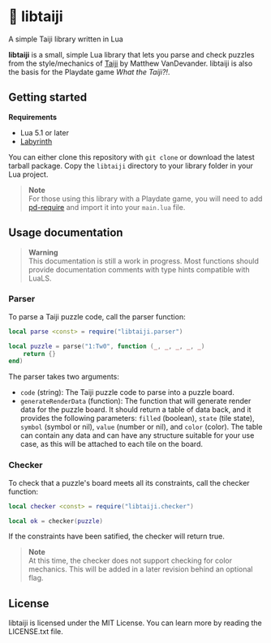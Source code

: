 # 🏁 libtaiji

A simple Taiji library written in Lua

**libtaiji** is a small, simple Lua library that lets you parse and check
puzzles from the style/mechanics of [Taiji](https://taiji-game.com) by
Matthew VanDevander. libtaiji is also the basis for the Playdate game
_What the Taiji?!_.

## Getting started

**Requirements**  
- Lua 5.1 or later
- [Labyrinth](htps://github.com/alicerunsonfedora/labyrinth)

You can either clone this repository with `git clone` or download the
latest tarball package. Copy the `libtaiji` directory to your library
folder in your Lua project.

> **Note**  
> For those using this library with a Playdate game, you will need to
> add [pd-require](https://github.com/DimitriBarronmore/pd-require)
> and import it into your `main.lua` file.

## Usage documentation

> **Warning**  
> This documentation is still a work in progress. Most functions should
> provide documentation comments with type hints compatible with LuaLS.

### Parser

To parse a Taiji puzzle code, call the parser function:

```lua
local parse <const> = require("libtaiji.parser")

local puzzle = parse("1:Tw0", function (_, _, _, _, _)
    return {}
end)
```

The parser takes two arguments:

- `code` (string): The Taiji puzzle code to parse into a puzzle board.
- `generateRenderData` (function): The function that will generate render
  data for the puzzle board. It should return a table of data back, and it
  provides the following parameters: `filled` (boolean), `state` (tile
  state), `symbol` (symbol or nil), `value` (number or nil), and `color`
  (color). The table can contain any data and can have any structure
  suitable for your use case, as this will be attached to each tile on the
  board.

### Checker

To check that a puzzle's board meets all its constraints, call the
checker function:

```lua
local checker <const> = require("libtaiji.checker")

local ok = checker(puzzle)
```

If the constraints have been satified, the checker will return true.

> **Note**  
> At this time, the checker does not support checking for color mechanics.
> This will be added in a later revision behind an optional flag.

## License

libtaiji is licensed under the MIT License. You can learn more by reading
the LICENSE.txt file.
